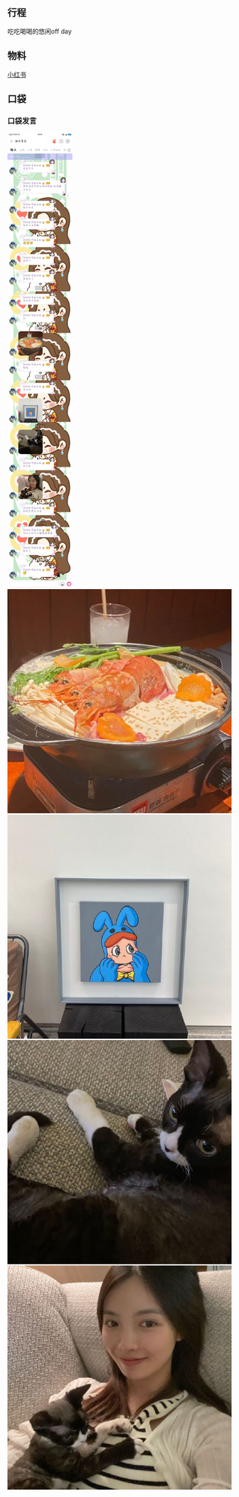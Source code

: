 ## 行程
吃吃喝喝的悠闲off day<br>

## 物料
[小红书](https://weibo.com/6182733870/KukG55ZTH)
## 口袋

### 口袋发言
![口袋发言](./pocket48/imgs/messages1.jpeg)<br>
![口袋发言](./pocket48/imgs/P1.jpeg)<br>
![口袋发言](./pocket48/imgs/P2.jpeg)<br>
![口袋发言](./pocket48/imgs/P3.jpeg)<br>
![口袋发言](./pocket48/imgs/P4.jpeg)<br>